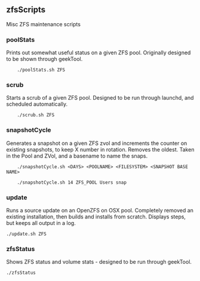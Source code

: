 ## zfsScripts ##
Misc ZFS maintenance scripts

### poolStats ###
Prints out somewhat useful status on a given ZFS pool. Originally designed to be shown through geekTool.

        ./poolStats.sh ZFS

### scrub ###
Starts a scrub of a given ZFS pool. Designed to be run through launchd, and scheduled automatically.

        ./scrub.sh ZFS

### snapshotCycle ###
Generates a snapshot on a given ZFS zvol and increments the counter on existing snapshots, to keep X number in rotation. Removes the oldest. Taken in the Pool and ZVol, and a basename to name the snaps.

        ./snapshotCycle.sh <DAYS> <POOLNAME> <FILESYSTEM> <SNAPSHOT BASE NAME>

        ./snapshotCycle.sh 14 ZFS_POOL Users snap


### update ###
Runs a source update on an OpenZFS on OSX pool. Completely removed an existing installation, then builds and installs from scratch. Displays steps, but keeps all output in a log.

    ./update.sh ZFS


### zfsStatus ###
Shows ZFS status and volume stats - designed to be run through geekTool.

    ./zfsStatus

